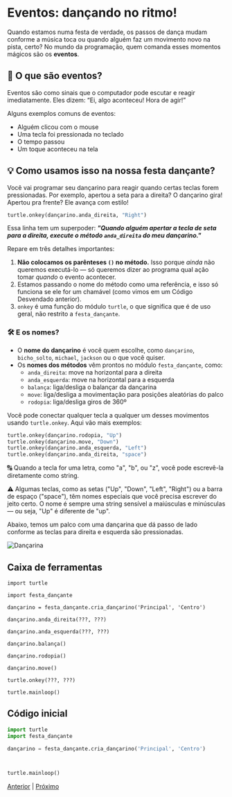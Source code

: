 # Eventos: dançando no ritmo!

Quando estamos numa festa de verdade, os passos de dança mudam conforme a música toca ou quando alguém faz um movimento novo na pista, certo? No mundo da programação, quem comanda esses momentos mágicos são os **eventos**.

## 🕺 O que são eventos?

Eventos são como sinais que o computador pode escutar e reagir imediatamente.
Eles dizem:
“Ei, algo aconteceu! Hora de agir!”

Alguns exemplos comuns de eventos:

- Alguém clicou com o mouse
- Uma tecla foi pressionada no teclado
- O tempo passou
- Um toque aconteceu na tela

## 💡 Como usamos isso na nossa festa dançante?

Você vai programar seu dançarino para reagir quando certas teclas forem
pressionadas. Por exemplo, apertou a seta para a direita? O dançarino gira!
Apertou pra frente? Ele avança com estilo!

```python
turtle.onkey(dançarino.anda_direita, "Right")
```

Essa linha tem um superpoder:
***"Quando alguém apertar a tecla de seta para a direita, execute o método
```anda_direita``` do meu dançarino."***

Repare em três detalhes importantes:

1. **Não colocamos os parênteses `()` no método.** Isso porque *ainda* não
queremos executá-lo — só queremos dizer ao programa qual ação tomar *quando* o
evento acontecer.
1. Estamos passando o nome do método como uma referência, e isso só funciona se ele for um chamável (como vimos em um Código Desvendado anterior).
1. `onkey` é uma função do módulo `turtle`, o que significa que é de uso geral,
não restrito a `festa_dançante`.

### 🛠️ E os nomes?

- O **nome do dançarino** é você quem escolhe, como `dançarino`, `bicho_solto`,
`michael`, `jackson` ou o que você quiser.
- Os **nomes dos métodos** vêm prontos no módulo `festa_dançante`, como:
  - `anda_direita`: move na horizontal para a direita
  - `anda_esquerda`: move na horizontal para a esquerda
  - `balança`: liga/desliga o balançar da dançarina
  - `move`: liga/desliga a movimentação para posições aleatórias do palco
  - `rodopia`: liga/desliga giros de 360º

Você pode conectar qualquer tecla a qualquer um desses movimentos usando `turtle.onkey`.
Aqui vão mais exemplos:

```python
turtle.onkey(dançarino.rodopia, "Up")
turtle.onkey(dançarino.move, "Down")
turtle.onkey(dançarino.anda_esquerda, "Left")
turtle.onkey(dançarino.anda_direita, "space")
```

🔠 Quando a tecla for uma letra, como "a", "b", ou "z", você pode escrevê-la
diretamente como string.

⚠️ Algumas teclas, como as setas ("Up", "Down", "Left", "Right") ou a barra de espaço ("space"), têm nomes especiais que você precisa escrever do jeito certo. O nome é sempre uma string sensível a maiúsculas e minúsculas — ou seja, "Up" é diferente de "up".

Abaixo, temos um palco com uma dançarina que dá passo de lado conforme as
teclas para direita e esquerda são pressionadas.

![Dançarina](03_eventos.gif "Dançarina")

## Caixa de ferramentas

`import turtle`

`import festa_dançante`

`dançarino = festa_dançante.cria_dançarino('Principal', 'Centro')`

`dançarino.anda_direita(???, ???)`

`dançarino.anda_esquerda(???, ???)`

`dançarino.balança()`

`dançarino.rodopia()`

`dançarino.move()`

`turtle.onkey(???, ???)`

`turtle.mainloop()`

## Código inicial

```python
import turtle
import festa_dançante

dançarino = festa_dançante.cria_dançarino('Principal', 'Centro')



turtle.mainloop()
```

[Anterior](02_cria_dançarino.md) | [Próximo](README.md)
